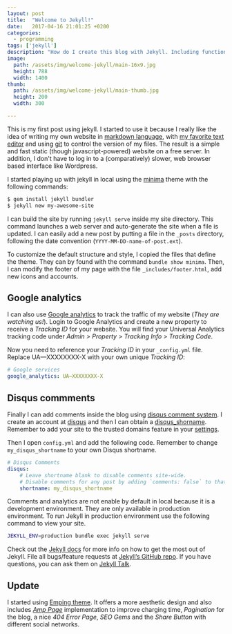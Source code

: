```yaml
---
layout: post
title:  "Welcome to Jekyll!"
date:   2017-04-16 21:01:25 +0200
categories:
  - programming
tags: ['jekyll']
description: "How do I create this blog with Jekyll. Including functionalities like disqus comments and google analytics"
image:
  path: /assets/img/welcome-jekyll/main-16x9.jpg
  height: 788
  width: 1400
thumb:
  path: /assets/img/welcome-jekyll/main-thumb.jpg
  height: 200
  width: 300

---
```


This is my first post using jekyll.  I started to use it because I really like
the idea of writing my own website in [markdown
language](https://daringfireball.net/projects/markdown/), with [my favorite
text editor](https://github.com/vim/vim) and using [git](https://git-scm.com/)
to control the version of my files.  The result is a simple and fast static
(though javascript-powered) website on a free server.  In addition, I don't have
to log in to a (comparatively) slower, web browser based interface like
Wordpress. 

I started playing up with jekyll in local using the
[minima](https://github.com/jekyll/minima) theme with the following commands:

```bash
$ gem install jekyll bundler
$ jekyll new my-awesome-site
```

I can build the site by running `jekyll serve` inside my site directory. This
command launches a web server and auto-generate the site when a file is updated.
I can easily add a new post by putting a file in the `_posts` directory,
following the date convention (`YYYY-MM-DD-name-of-post.ext`). 

To customize the default structure and style, I copied the files that define the theme.
They can by found with the command `bundle show minima`. 
Then, I can modify the footer of my page with the file `_includes/footer.html`,
add new icons and accounts.

## Google analytics

I can also use [Google
analytics](https://analytics.google.com/analytics/web/) to track the
traffic of my website (_They are watching us!_).  Login to Google Analytics and
create a new property to receive a *Tracking ID* for your website. You will
find your Universal Analytics tracking code under _Admin > Property > Tracking
Info > Tracking Code_.

Now you need to reference your *Tracking ID* in your `_config.yml` file.
Replace UA—XXXXXXXX-X with your own unique *Tracking ID*:

```yaml
# Google services
google_analytics: UA—XXXXXXXX-X
```

## Disqus commments

Finally I can add comments inside the blog using [disqus comment
system](https://disqus.com/features/).  I create an account at
[disqus](https://disqus.com/) and then I can obtain a
[disqus_shorname](https://disqus.com/admin/universalcode/).  Remember to add
your site to the trusted domains feature in your
[settings](https://help.disqus.com/customer/portal/articles/1261429).

Then I open `config.yml` and add the following code. Remember to change
`my_disqus_shortname` to your own Disqus shortname.

```yaml
# Disqus Comments
disqus:
    # Leave shortname blank to disable comments site-wide.
    # Disable comments for any post by adding `comments: false` to that post's YAML Front Matter.
    shortname: my_disqus_shortname
```

Comments and analytics are not enable by default in local because it is a
development environment. They are only available in production environment.
To run Jekyll in production environment use the following command to view your
site.

```bash
JEKYLL_ENV=production bundle exec jekyll serve
```

Check out the [Jekyll docs][jekyll-docs] for more info on how to get the most
out of Jekyll. File all bugs/feature requests at [Jekyll’s GitHub
repo][jekyll-gh]. If you have questions, you can ask them on [Jekyll
Talk][jekyll-talk].

## Update

I started using [Emping theme](https://github.com/rmsubekti/emping). It offers
a more aesthetic design and also includes [_Amp
Page_](https://www.ampproject.org) implementation to improve charging time,
_Pagination_ for the blog, a nice _404 Error Page_, _SEO Gems_ and the _Share
Button_ with different social networks.

[jekyll-docs]: https://jekyllrb.com/docs/home
[jekyll-gh]:   https://github.com/jekyll/jekyll
[jekyll-talk]: https://talk.jekyllrb.com/
